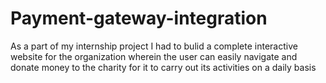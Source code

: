 # Payment-gateway-integration
As a part of my internship project I had to bulid a complete interactive website for the organization wherein the user can easily navigate and donate money to the charity for it to carry out its activities on a daily basis
